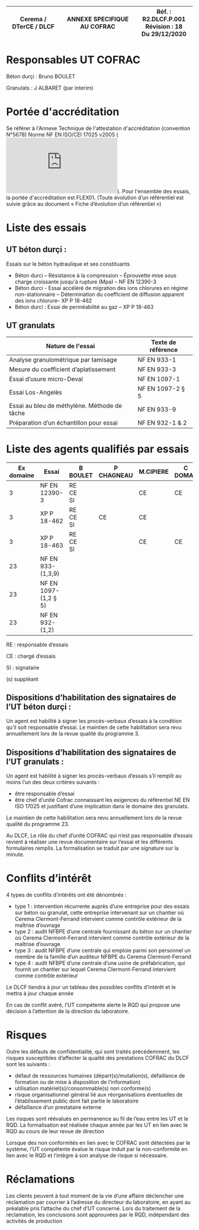 Cerema / DTerCE / DLCF | ANNEXE SPECIFIQUE AU COFRAC | Réf. : R2.DLCF.P.001<br>Révision : 18<br>Du 29/12/2020
--|--|--


# Responsables UT COFRAC

Béton durçi : Bruno BOULET

Granulats : J ALBARET (par interim)

# Portée d'accréditation

Se référer à l'Annexe Technique de l'attestation d'accréditation (convention N°5678) Norme NF EN ISO/CEI 17025 v2005 (![Accréditation n°1-5702](https://tools.cofrac.fr/annexes/sect1/1-5702.pdf)). Pour l'ensemble des essais, la portée d'accréditation est FLEX01. (Toute évolution d’un référentiel est suivie grâce au document « Fiche d’évolution d’un référentiel »)

# Liste des essais

## UT béton durçi :
Essais sur le béton hydraulique et ses constituants
- Béton durci – Résistance à la compression – Éprouvette mise sous charge croissante jusqu'à rupture (Mpa) – NF EN 12390-3
- Béton durci  - Essai accéléré de migration des ions chlorures en régime non-stationnaire – Détermination du coefficient de diffusion apparent des ions chlorure– XP P 18-462
- Béton durci : Essai de perméabilité au gaz – XP P 18-463

## UT granulats
Nature de l'essai | Texte de référence 
--|--
Analyse granulométrique par tamisage | NF EN 933-1
Mesure du coefficient d’aplatissement | NF EN 933-3
Essai d’usure micro-Deval | NF EN 1097-1
Essai Los-Angelès | NF EN 1097-2 § 5
Essai au bleu de méthylène. Méthode de tâche | NF EN 933-9
Préparation d’un échantillon pour essai  | NF EN 932-1 & 2


# Liste des agents qualifiés par essais

Ex domaine | Essai | B BOULET | P CHAGNEAU | M.CIPIERE | C DOMAS | J.ALBARET | L BLACHERE | J BLACHE
--|--|--|--|--|--|--|--|--
3 | NF EN 12390-3 |RE<br>CE<br>SI | |CE |CE 
3 | XP P 18-462 | RE<br>CE<br>SI | CE | CE
3 | XP P 18-463 | RE<br>CE<br>SI | |CE | CE
23 | NF EN 933-(1,3,9) ||||| SI | RE<br>CE<br>SI | RE (s)<br><br>SI
23 | NF EN 1097-(1,2 § 5) |||||  SI | RE<br>CE<br>SI | RE (s)<br><br>SI
23 | NF EN 932-(1,2) ||||| SI | RE<br>CE<br>SI | RE (s)<br><br>SI

RE : responsable d’essais

CE : chargé d’essais

SI : signataire

(s) suppléant

## Dispositions d’habilitation des signataires de l’UT béton durçi : 

Un agent est habilité à signer les procès-verbaux d’essais à la condition qu’il soit responsable d’essai. Le maintien de cette habilitation sera revu annuellement lors de la revue qualité du programme 3.

## Dispositions d’habilitation des signataires de l’UT granulats :

Un agent est habilité à signer les procès-verbaux d’essais s’il remplit au moins l’un des deux critères suivants : 
- être responsable d’essai 
- être chef d’unité Cofrac connaissant les exigences du référentiel NE EN ISO 17025 et justifiant d’une implication dans le domaine des granulats.

Le maintien de cette habilitation sera revu annuellement lors de la revue qualité du programme 23.

Au DLCF, Le rôle du chef d’unité COFRAC qui n’est pas responsable d’essais revient à réaliser une revue documentaire sur l’essai et les différents formulaires remplis. La formalisation se traduit par une signature sur la minute.

# Conflits d’intérêt

4 types de conflits d’intérêts ont été dénombrés :
- type 1 : intervention récurrente auprès d’une entreprise pour des essais sur béton ou granulat, cette entreprise intervenant sur un chantier où Cerema Clermont-Ferrand intervient comme contrôle extérieur de la maîtrise d’ouvrage
- type 2 : audit NFBPE d’une centrale fournissant du béton sur un chantier où Cerema Clermont-Ferrand intervient comme contrôle extérieur de la maîtrise d’ouvrage
- type 3 : audit NFBPE d’une centrale qui emploie parmi son personnel un membre de la famille d’un auditeur NFBPE du Cerema Clermont-Ferrand
- type 4 : audit NFBPE d’une centrale d’une usine de préfabrication, qui fournit un chantier sur lequel Cerema Clermont-Ferrand intervient comme contrôle extérieur

Le DLCF tiendra à jour un tableau des possibles conflits d’intérêt et le mettra à jour chaque année

En cas de conflit avéré, l’UT compétente alerte le RQD qui propose une décision à l’attention de la direction du laboratoire.

# Risques

Outre les défauts de confidentialité, qui sont traités précédemment, les risques susceptibles d’affecter la qualité des prestations COFRAC du DLCF sont les suivants :
- défaut de ressources humaines (départ(s)/mutation(s), défaillance de formation ou de mise à disposition de l’information)
- utilisation matériel(s)/consommable(s) non conforme(s)
- risque organisationnel général lié aux réorganisations éventuelles de l’établissement public dont fait partie le laboratoire
- défaillance d’un prestataire externe 

Les risques sont réévalués en permanence au fil de l’eau entre les UT et le RQD. La formalisation est réalisée chaque année par les UT en lien avec le RQD au cours de leur revue de direction

Lorsque des non conformités en lien avec le COFRAC sont détectées par le système, l’UT compétente évalue le risque induit par la non-conformité en lien avec le RQD et l’intègre à son analyse de risque si nécessaire.


# Réclamations

Les clients peuvent à tout moment de la vie d’une affaire déclencher une réclamation par courrier à l’adresse du directeur du laboratoire, en ayant au préalable pris l’attache du chef d’UT concerné. Lors du traitement de la réclamation, les conclusions sont approuvées par le RQD, indépendant des activités de production
